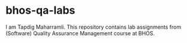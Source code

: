 # bhos-qa-labs

I am Tapdig Maharramli. This repository contains lab assignments from (Software) Quality Assurance Management course at BHOS.
